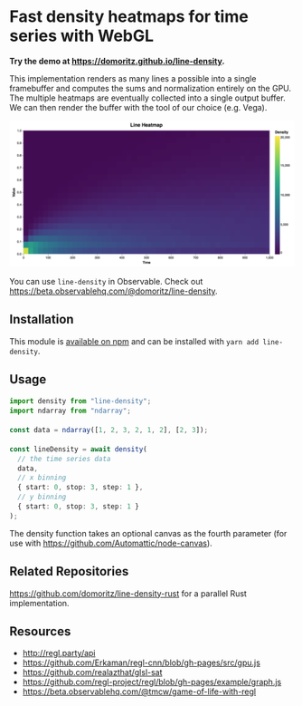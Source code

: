 # Fast density heatmaps for time series with WebGL

**Try the demo at https://domoritz.github.io/line-density.**

This implementation renders as many lines a possible into a single framebuffer and computes the sums and normalization entirely on the GPU. The multiple heatmaps are eventually collected into a single output buffer. We can then render the buffer with the tool of our choice (e.g. Vega).

<a href="https://domoritz.github.io/line-density">
    <img src="https://raw.githubusercontent.com/domoritz/line-density/master/screenshot.png" width="600"></img>
</a>

You can use `line-density` in Observable. Check out https://beta.observablehq.com/@domoritz/line-density. 

## Installation

This module is [available on npm](https://www.npmjs.com/package/line-density) and can be installed with `yarn add line-density`.

## Usage

```ts
import density from "line-density";
import ndarray from "ndarray";

const data = ndarray([1, 2, 3, 2, 1, 2], [2, 3]);

const lineDensity = await density(
  // the time series data
  data,
  // x binning
  { start: 0, stop: 3, step: 1 },
  // y binning
  { start: 0, stop: 3, step: 1 }
);
```

The density function takes an optional canvas as the fourth parameter (for use with https://github.com/Automattic/node-canvas).

## Related Repositories

https://github.com/domoritz/line-density-rust for a parallel Rust implementation.

## Resources

- http://regl.party/api
- https://github.com/Erkaman/regl-cnn/blob/gh-pages/src/gpu.js
- https://github.com/realazthat/glsl-sat
- https://github.com/regl-project/regl/blob/gh-pages/example/graph.js
- https://beta.observablehq.com/@tmcw/game-of-life-with-regl
